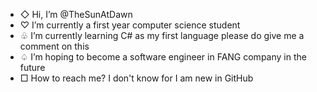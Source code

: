 - ◇ Hi, I’m @TheSunAtDawn
- ♡ I’m currently a first year computer science student
- ♧ I’m currently learning C# as my first language please do give me a comment on this
- ♤ I’m hoping to become a software engineer in FANG company  in the future
- □ How to reach me? I don't know for I am new in GitHub

<!---
TheSunAtDawn/TheSunAtDawn is a ✨ special ✨ repository because its `README.md` (this file) appears on your GitHub profile.
You can click the Preview link to take a look at your changes.
--->
